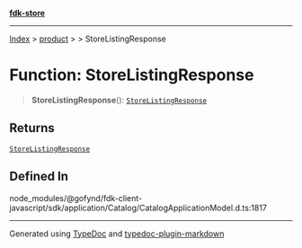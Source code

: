 [**fdk-store**](../../../README.md)
***

[Index](../../../API.md) > [product](../../README.md) > [<internal>](../README.md) > StoreListingResponse

# Function: StoreListingResponse

> **StoreListingResponse**(): [`StoreListingResponse`](../type-aliases/type-alias.StoreListingResponse.md)

## Returns

[`StoreListingResponse`](../type-aliases/type-alias.StoreListingResponse.md)

## Defined In

node\_modules/@gofynd/fdk-client-javascript/sdk/application/Catalog/CatalogApplicationModel.d.ts:1817

***
Generated using [TypeDoc](https://typedoc.org/) and [typedoc-plugin-markdown](https://www.npmjs.com/package/typedoc-plugin-markdown)
